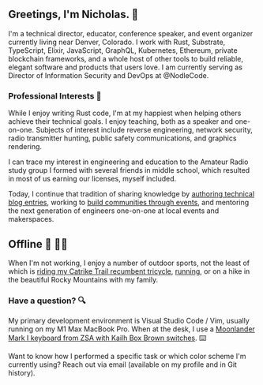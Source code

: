 ## Greetings, I'm Nicholas. :wave:

I'm a technical director, educator, conference speaker, and event organizer
currently living near Denver, Colorado. I work with Rust, Substrate, TypeScript, Elixir,
JavaScript, GraphQL, Kubernetes, Ethereum, private blockchain frameworks, and a whole host of other tools to build reliable,
elegant software and products that users love. I am currently serving as Director of Information Security and DevOps at @NodleCode.

### Professional Interests :briefcase:

While I enjoy writing Rust code, I'm at my happiest when helping others achieve their technical goals. I enjoy teaching, both as a speaker and one-on-one. Subjects of interest include reverse engineering, network security, radio transmitter hunting, public safety communications, and graphics rendering.

I can trace my interest in engineering and education to the Amateur Radio study group I formed with several friends in middle school, which resulted in most of us earning our licenses, myself included. 

Today, I continue that tradition of sharing knowledge by [authoring technical blog entries](https://www.secretfader.com), working to [build communities through events][cogoldrust], and mentoring the next generation of engineers one-on-one at local events and makerspaces.

## Offline :sunrise_over_mountains: :biking_man:

When I'm not working, I enjoy a number of outdoor sports, not the least of which is [riding my Catrike Trail recumbent tricycle][cycling], [running](https://www.instagram.com/p/CmEu7YjuGpx/), or on a hike in the beautiful Rocky Mountains with my family.

### Have a question? :mag:

My primary development environment is Visual Studio Code / Vim, usually running on my M1 Max MacBook Pro. When at the desk, I use a [Moonlander Mark I keyboard from ZSA with Kailh Box Brown switches][keyboard]. :keyboard:

Want to know how I performed a specific task or which color scheme I'm currently using? Reach out via email (available on my profile and in Git history).


[keyboard]: https://www.zsa.io/moonlander/
[cycling]: https://www.secretfader.com/blog/category/cycling/
[cogoldrust]: https://web.archive.org/web/20200814194034/cogoldrust.com
